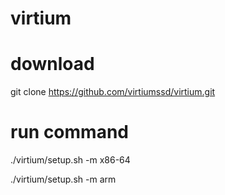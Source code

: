 # virtium

# download
git clone https://github.com/virtiumssd/virtium.git

# run command
./virtium/setup.sh -m x86-64

./virtium/setup.sh -m arm
